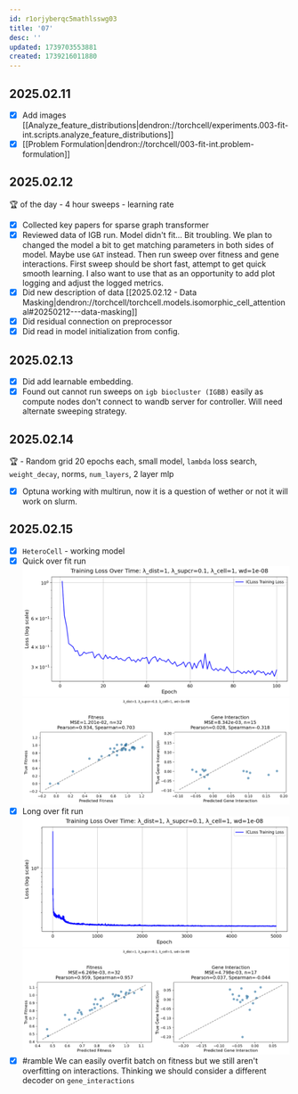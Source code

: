 ```yaml
---
id: r1orjyberqc5mathlsswg03
title: '07'
desc: ''
updated: 1739703553881
created: 1739216011880
---
```


## 2025.02.11

- [x] Add images [[Analyze_feature_distributions|dendron://torchcell/experiments.003-fit-int.scripts.analyze_feature_distributions]]
- [x] [[Problem Formulation|dendron://torchcell/003-fit-int.problem-formulation]]

## 2025.02.12

🏆 of the day - 4 hour sweeps - learning rate

- [x] Collected key papers for sparse graph transformer
- [x] Reviewed data of IGB run. Model didn't fit... Bit troubling. We plan to changed the model a bit to get matching parameters in both sides of model. Maybe use `GAT` instead. Then run sweep over fitness and gene interactions. First sweep should be short fast, attempt to get quick smooth learning. I also want to use that as an opportunity to add plot logging and adjust the logged metrics.
- [x] Did new description of data [[2025.02.12 - Data Masking|dendron://torchcell/torchcell.models.isomorphic_cell_attentional#20250212---data-masking]]
- [x] Did residual connection on preprocessor
- [x] Did read in model initialization from config.

## 2025.02.13

- [x] Did add learnable embedding.
- [x] Found out cannot run sweeps on `igb biocluster (IGBB)` easily as compute nodes don't connect to wandb server for controller. Will need alternate sweeping strategy.

## 2025.02.14

🏆 - Random grid 20 epochs each, small model, `lambda` loss search, `weight_decay`, norms, `num_layers`, 2 layer mlp

- [x] Optuna working with multirun, now it is a question of wether or not it will work on slurm.

## 2025.02.15

- [x] `HeteroCell` - working model
- [x] Quick over fit run
![](./assets/images/hetero_cell_training_loss_2025-02-15-06-33-56.png)
![](./assets/images/hetero_cell_correlation_plots_2025-02-15-06-33-56.png)
- [x] Long over fit run
![](./assets/images/hetero_cell_training_loss_2025-02-15-22-04-28.png)
![](./assets/images/hetero_cell_correlation_plots_2025-02-15-22-04-29.png)
- [x] #ramble We can easily overfit batch on fitness but we still aren't overfitting on interactions. Thinking we should consider a different decoder on `gene_interactions`

